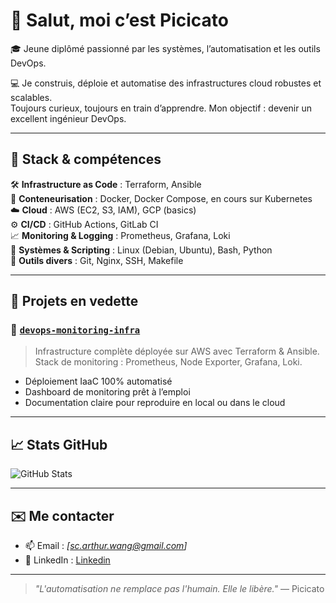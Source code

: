 # 👋 Salut, moi c’est Picicato

🎓 Jeune diplômé passionné par les systèmes, l’automatisation et les outils DevOps.

💻 Je construis, déploie et automatise des infrastructures cloud robustes et scalables.  
Toujours curieux, toujours en train d’apprendre. Mon objectif : devenir un excellent ingénieur DevOps.

---

## 🚀 Stack & compétences

🛠️ **Infrastructure as Code** : Terraform, Ansible  
🐳 **Conteneurisation** : Docker, Docker Compose, en cours sur Kubernetes  
☁️ **Cloud** : AWS (EC2, S3, IAM), GCP (basics)  
⚙️ **CI/CD** : GitHub Actions, GitLab CI  
📈 **Monitoring & Logging** : Prometheus, Grafana, Loki  
🔐 **Systèmes & Scripting** : Linux (Debian, Ubuntu), Bash, Python  
🔧 **Outils divers** : Git, Nginx, SSH, Makefile

---

## 📂 Projets en vedette

### 🧠 [`devops-monitoring-infra`](https://github.com/Picicato/devops-monitoring-infra)
> Infrastructure complète déployée sur AWS avec Terraform & Ansible.  
> Stack de monitoring : Prometheus, Node Exporter, Grafana, Loki.

- Déploiement IaaC 100% automatisé
- Dashboard de monitoring prêt à l’emploi
- Documentation claire pour reproduire en local ou dans le cloud

---

## 📈 Stats GitHub

![GitHub Stats](https://github-readme-stats.vercel.app/api?username=Picicato&show_icons=true&theme=tokyonight&hide=prs)

---

## ✉️ Me contacter

- 📫 Email : *[sc.arthur.wang@gmail.com]*  
- 💼 LinkedIn : [Linkedin]([https://www.linkedin.com/in/arthur-wang-soc/])

---

> *"L'automatisation ne remplace pas l'humain. Elle le libère."* — Picicato


<!--
**Picicato/picicato** is a ✨ _special_ ✨ repository because its `README.md` (this file) appears on your GitHub profile.

Here are some ideas to get you started:

- 🔭 I’m currently working on ...
- 🌱 I’m currently learning ...
- 👯 I’m looking to collaborate on ...
- 🤔 I’m looking for help with ...
- 💬 Ask me about ...
- 📫 How to reach me: ...
- 😄 Pronouns: ...
- ⚡ Fun fact: ...
-->

